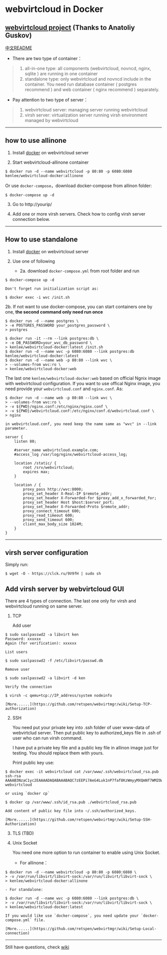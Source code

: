 # webvirtcloud in Docker
## [webvirtcloud project](https://github.com/retspen/webvirtcloud) (Thanks to Anatoliy Guskov)

[中文README](REAEME.md)

- There are two type of container：
> 1. all-in-one type: all components (webvirtcloud, novncd, nginx, sqlite ) are running in one container
> 2. standalone type: only webvirtcloud and novncd include in the container. You need run database container ( postgres recommend ) and web container ( nginx recommend ) separately.

- Pay attention to two type of server：
> 1. webvirtcloud server: managing server running webvirtcloud
> 2. virsh server: virtualization server running virsh environment managed by webvirtcloud

--------
## how to use allinone
1. Install  [docker](https://docs.docker.com/engine/installation/#installation) on webvirtcloud server

2. Start webvirtcloud-allinone container

```
$ docker run -d --name webvirtcloud -p 80:80 -p 6080:6080 kenlee/webvirtcloud-docker:allinone
```
Or use `docker-compose`，download docker-compose from allinon folder:
```
$ docker-compose up -d
```

3. Go to http://yourip/

4. Add one or more virsh servers. Check how to config virsh server connection below.

--------
## How to use standalone
1. Install  [docker](https://docs.docker.com/engine/installation/#installation) on webvirtcloud server

2. Use one of following
    - 2a. download `docker-compose.yml` from root folder and run
```
$ docker-compose up -d
```

    Don't forget run initialization script as:
```
$ docker exec -i wvc /init.sh
```

2b. If not want to use docker-compose, you can start containers one by one, **the second command only need run once**
```
$ docker run -d --name postgres \
> -e POSTGRES_PASSWORD your_postgres_password \
> postgres

$ docker run -it --rm --link postgres:db \
> -e DB_PASSWORD=your_wvc_db_password \
> kenlee/webvirtcloud-docker:latest /init.sh
$ docker run -d --name wvc -p 6080:6080 --link postgres:db kenlee/webvirtcloud-docker:latest
$ docker run -d --name web -p 80:80 --link wvc \
> --volumes-from wvc:ro \
> kenlee/webvirtcloud-docker:web
```

The last one `kenlee/webvirtcloud-docker:web` based on official Ngnix image with webvirtcloud configuration. If you want to use offical Nginx image, you need provide your `webvirtcloud.conf` and `nginx.conf`. As:

```
$ docker run -d --name web -p 80:80 --link wvc \
> --volumes-from wvc:ro \
> -v ${PWD}/nginx.conf:/etc/nginx/nginx.conf \
> -v ${PWD}/webvirtcloud.conf:/etc/nginx/conf.d/webvirtcloud.conf \
> nginx
```
    in webvirtcloud.conf, you need keep the name same as "wvc" in --link parameter.
```
server {
    listen 80;

    #server_name webvirtcloud.example.com;
    #access_log /var/log/nginx/webvirtcloud-access_log;

    location /static/ {
        root /srv/webvirtcloud;
        expires max;
    }

    location / {
        proxy_pass http://wvc:8000;
        proxy_set_header X-Real-IP $remote_addr;
        proxy_set_header X-Forwarded-for $proxy_add_x_forwarded_for;
        proxy_set_header Host $host:$server_port;
        proxy_set_header X-Forwarded-Proto $remote_addr;
        proxy_connect_timeout 600;
        proxy_read_timeout 600;
        proxy_send_timeout 600;
        client_max_body_size 1024M;
    }
}
```

--------
## virsh server configuration
Simply run:
```
$ wget -O - https://clck.ru/9V9fH | sudo sh
```

## Add virsh server by webvirtcloud GUI

There are 4 types of connection. The last one only for virsh and webvirtcloud running on same server.

1. TCP

    Add user
```
$ sudo saslpasswd2 -a libvirt ken
Password: xxxxxx
Again (for verification): xxxxxx
```

    List users
```
$ sudo saslpasswd2 -f /etc/libvirt/passwd.db
```

    Remove user
```
$ sudo saslpasswd2 -a libvirt -d ken
```

    Verify the connection
```
$ virsh -c qemu+tcp://IP_address/system nodeinfo
```

    [More......](https://github.com/retspen/webvirtmgr/wiki/Setup-TCP-authorization)

2. SSH

    You need put your private key into .ssh folder of user www-data of webvirtclud server. Then put public key to authorized_keys file in .ssh of user who can run virsh command.

    I have put a private key file and a public key file in allinon image just for testing. You should replace them with yours.

    Print public key use:
```
$ docker exec -it webvirtcloud cat /var/www/.ssh/webvirtcloud_rsa.pub
ssh-rsa AAAAB3NzaC1yc2EAAAADAQABAAABAQC7zEEPi7AeG4Luk1nP7faf8KzWmyyMXQmNf7WMZOwJP08Zp9p6QJ727w6OFgTtMbL3miljXjjV7U9TC8mQBIJ9cRZFwFZZfsifFROSYE+OUjsw6IuzUaq3krPOqM71/iKm3jHIqd9JAu5M0MnwTGjd9aVs3aXPJ68PuVmaEXgsBql+4cSu0890GBY9BoOxE6i1Pdjxw6T6ZsxRnyAzx2Q9bBCXtVngjgQhS77vNhFENKlnqL170O17lAW+xHzr+ONULtFVqOveaqdVcZNGlb6KbN3otsUq00dE6ow2jZM9q4OhA7FSzoiQRVgPlr4JNj+soG3AR9fGHh7TwrkEdRad webvirtcloud
```

    or using `docker cp`
```
$ docker cp /var/www/.ssh/id_rsa.pub ./webvirtcloud_rsa.pub
```

    Add content of public key file into ~/.ssh/authorized_keys.

    [More......](https://github.com/retspen/webvirtmgr/wiki/Setup-SSH-Authorization)

3. TLS
(TBD)

4. Unix Socket

    You need one more option to run container to enable using Unix Socket.

    - For allinone：
```
$ docker run -d --name webvirtcloud -p 80:80 -p 6080:6080 \
> -v /var/run/libvirt/libvirt-sock:/var/run/libvirt/libvirt-sock \
> kenlee/webvirtcloud-docker:allinone
```

    - For standalone:
```
$ docker run -d --name wvc -p 6080:6080 --link postgres:db \
> -v /var/run/libvirt/libvirt-sock:/var/run/libvirt/libvirt-sock \
> kenlee/webvirtcloud-docker:latest
```

    If you would like use `docker-compose`, you need update your `docker-compose.yml` file.

    [More......](https://github.com/retspen/webvirtmgr/wiki/Setup-Local-connection)

--------
Still have questions, check [wiki](https://github.com/retspen/webvirtmgr/wiki)

